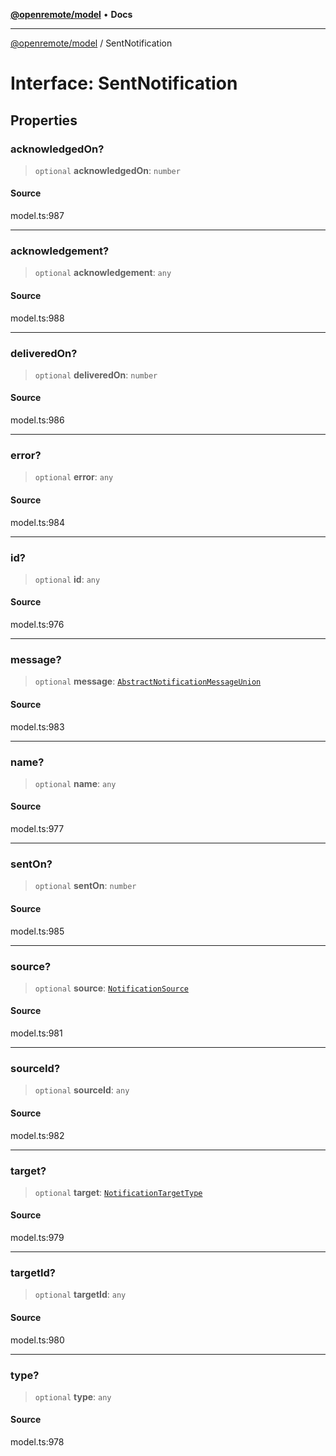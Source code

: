 [**@openremote/model**](../README.md) • **Docs**

***

[@openremote/model](../globals.md) / SentNotification

# Interface: SentNotification

## Properties

### acknowledgedOn?

> `optional` **acknowledgedOn**: `number`

#### Source

model.ts:987

***

### acknowledgement?

> `optional` **acknowledgement**: `any`

#### Source

model.ts:988

***

### deliveredOn?

> `optional` **deliveredOn**: `number`

#### Source

model.ts:986

***

### error?

> `optional` **error**: `any`

#### Source

model.ts:984

***

### id?

> `optional` **id**: `any`

#### Source

model.ts:976

***

### message?

> `optional` **message**: [`AbstractNotificationMessageUnion`](../type-aliases/AbstractNotificationMessageUnion.md)

#### Source

model.ts:983

***

### name?

> `optional` **name**: `any`

#### Source

model.ts:977

***

### sentOn?

> `optional` **sentOn**: `number`

#### Source

model.ts:985

***

### source?

> `optional` **source**: [`NotificationSource`](../enumerations/NotificationSource.md)

#### Source

model.ts:981

***

### sourceId?

> `optional` **sourceId**: `any`

#### Source

model.ts:982

***

### target?

> `optional` **target**: [`NotificationTargetType`](../enumerations/NotificationTargetType.md)

#### Source

model.ts:979

***

### targetId?

> `optional` **targetId**: `any`

#### Source

model.ts:980

***

### type?

> `optional` **type**: `any`

#### Source

model.ts:978

